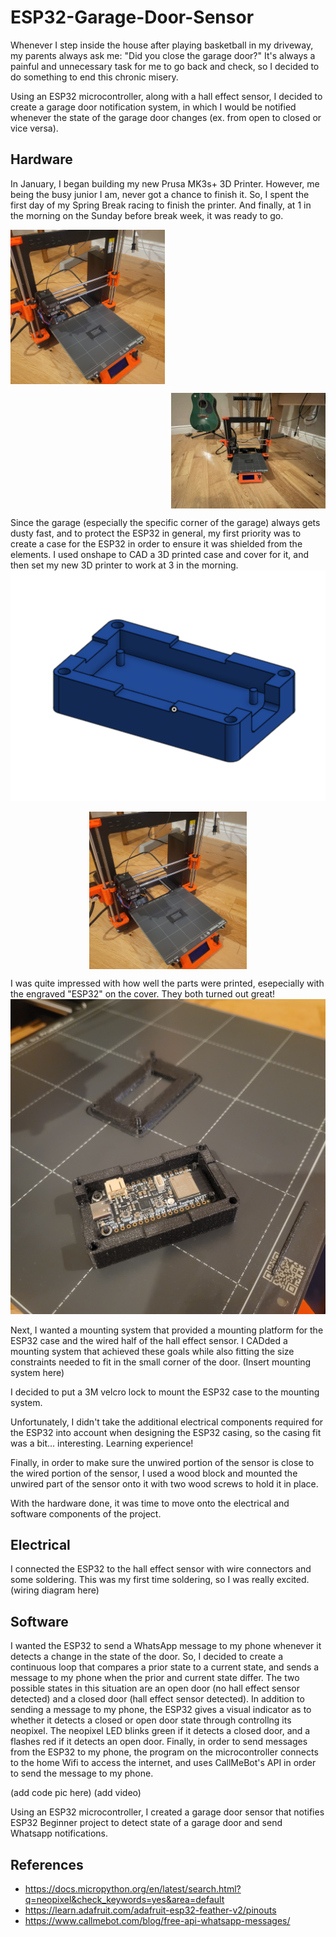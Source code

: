 # ESP32-Garage-Door-Sensor

Whenever I step inside the house after playing basketball in my driveway, my parents always ask me: "Did you close the garage door?" It's always a painful and unnecessary task for me to go back and check, so I decided to do something to end this chronic misery. 

Using an ESP32 microcontroller, along with a hall effect sensor, I decided to create a garage door notification system, in which I would be notified whenever the state of the garage door changes (ex. from open to closed or vice versa). 

## Hardware
In January, I began building my new Prusa MK3s+ 3D Printer. However, me being the busy junior I am, never got a chance to finish it. So, I spent the first day of my Spring Break racing to finish the printer. And finally, at 1 in the morning on the Sunday before break week, it was ready to go.
<p align="left">
  <img src="3dprints/Images/3dprinter.jpg" width=49% align="center" />
</p>
<p align="right">
  <img src="3dprints/Images/IMG_0114.JPG" width=49% align="center" />
</p>

Since the garage (especially the specific corner of the garage) always gets dusty fast, and to protect the ESP32 in general, my first priority was to create a case for the ESP32 in order to ensure it was shielded from the elements. I used onshape to CAD a 3D printed case and cover for it, and then set my new 3D printer to work at 3 in the morning. 
![3DPrinted ESP32 Cover](3dprints/Images/bottomboximg.png)
<p align="center">
  <img src="3dprints/Images/3dprinter.jpg" width=50% align="center" />
</p>

I was quite impressed with how well the parts were printed, esepecially with the engraved "ESP32" on the cover. They both turned out great!
![3D Printed Parts](3dprints/Images/printed_parts.jpg)

Next, I wanted a mounting system that provided a mounting platform for the ESP32 case and the wired half of the hall effect sensor. I CADded a mounting system that achieved these goals while also fitting the size constraints needed to fit in the small corner of the door. 
(Insert mounting system here)

I decided to put a 3M velcro lock to mount the ESP32 case to the mounting system.

Unfortunately, I didn't take the additional electrical components required for the ESP32 into account when designing the ESP32 casing, so the casing fit was a bit... interesting. Learning experience! 

Finally, in order to make sure the unwired portion of the sensor is close to the wired portion of the sensor, I used a wood block and mounted the unwired part of the sensor onto it with two wood screws to hold it in place.

With the hardware done, it was time to move onto the electrical and software components of the project.

## Electrical
I connected the ESP32 to the hall effect sensor with wire connectors and some soldering. This was my first time soldering, so I was really excited.  
(wiring diagram here)

## Software
I wanted the ESP32 to send a WhatsApp message to my phone whenever it detects a change in the state of the door. So, I decided to create a continuous loop that compares a prior state to a current state, and sends a message to my phone when the prior and current state differ. The two possible states in this situation are an open door (no hall effect sensor detected) and a closed door (hall effect sensor detected). In addition to sending a message to my phone, the ESP32 gives a visual indicator as to whether it detects a closed or open door state through controllng its neopixel. The neopixel LED blinks green if it detects a closed door, and a flashes red if it detects an open door. Finally, in order to send messages from the ESP32 to my phone, the program on the microcontroller connects to the home Wifi to access the internet, and uses CallMeBot's API in order to send the message to my phone.

(add code pic here)
(add video)





Using an ESP32 microcontroller, I created a garage door sensor that notifies 
ESP32 Beginner project to detect state of a garage door and send Whatsapp notifications.

## References

- https://docs.micropython.org/en/latest/search.html?q=neopixel&check_keywords=yes&area=default
- https://learn.adafruit.com/adafruit-esp32-feather-v2/pinouts
- https://www.callmebot.com/blog/free-api-whatsapp-messages/
